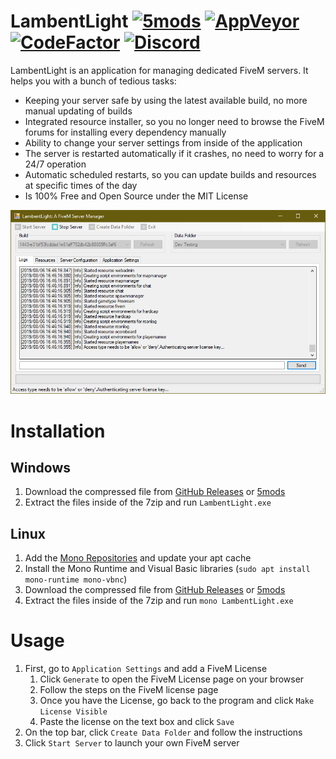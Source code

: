 # LambentLight [![5mods][5mods-img]][5mods-url] [![AppVeyor][appveyor-img]][appveyor-url] [![CodeFactor][codefactor-img]][codefactor-url] [![Discord][discord-img]][discord-url]

LambentLight is an application for managing dedicated FiveM servers. It helps you with a bunch of tedious tasks:

* Keeping your server safe by using the latest available build, no more manual updating of builds
* Integrated resource installer, so you no longer need to browse the FiveM forums for installing every dependency manually
* Ability to change your server settings from inside of the application
* The server is restarted automatically if it crashes, no need to worry for a 24/7 operation
* Automatic scheduled restarts, so you can update builds and resources at specific times of the day
* Is 100% Free and Open Source under the MIT License

<div align="center">
    <img src="preview.png"/>
</div>

# Installation

## Windows

1. Download the compressed file from [GitHub Releases][releases-url] or [5mods][5mods-url]
2. Extract the files inside of the 7zip and run `LambentLight.exe`

## Linux

1. Add the [Mono Repositories](https://www.mono-project.com/download/stable/#download-lin-ubuntu) and update your apt cache
2. Install the Mono Runtime and Visual Basic libraries (`sudo apt install mono-runtime mono-vbnc`)
3. Download the compressed file from [GitHub Releases][releases-url] or [5mods][5mods-url]
4. Extract the files inside of the 7zip and run `mono LambentLight.exe`

# Usage

1. First, go to `Application Settings` and add a FiveM License
   1. Click `Generate` to open the FiveM License page on your browser
   2. Follow the steps on the FiveM license page
   3. Once you have the License, go back to the program and click `Make License Visible`
   4. Paste the license on the text box and click `Save`
2. On the top bar, click `Create Data Folder` and follow the instructions
3. Click `Start Server` to launch your own FiveM server

[5mods-img]: https://img.shields.io/badge/5mods-download-20BA4E.svg
[5mods-url]: https://www.gta5-mods.com/tools/servermanager
[appveyor-img]: https://img.shields.io/appveyor/ci/justalemon/lambentlight.svg?label=appveyor
[appveyor-url]: https://ci.appveyor.com/project/justalemon/lambentlight
[codefactor-img]: https://www.codefactor.io/repository/github/lambentlight/lambentlight/badge
[codefactor-url]: https://discord.gg/Cf6sspj
[discord-img]: https://img.shields.io/badge/discord-join-7289DA.svg
[discord-url]: https://www.codefactor.io/repository/github/justalemon/lambentlight
[releases-url]: https://github.com/LambentLight/LambentLight/releases
